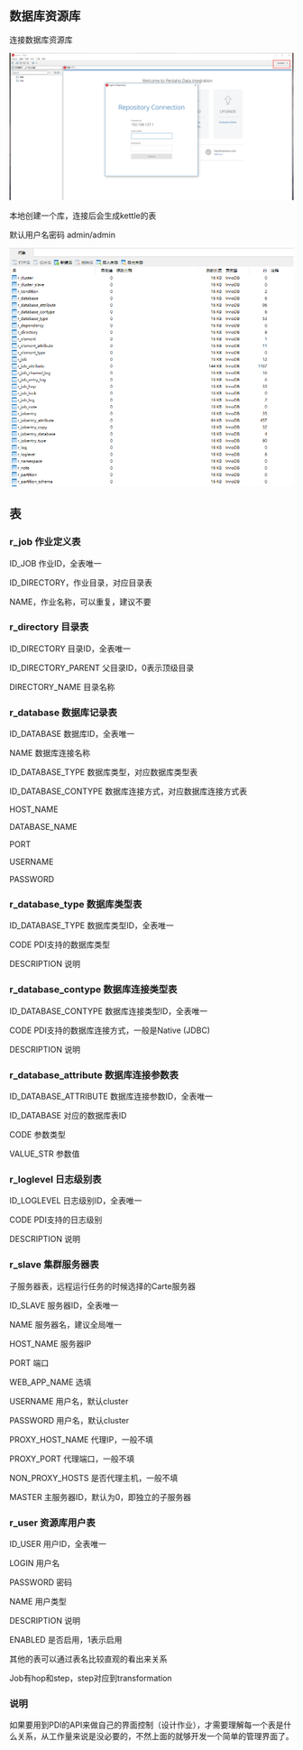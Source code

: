 ## 数据库资源库

连接数据库资源库

![1539143192082](assets/1539143192082.png)

本地创建一个库，连接后会生成kettle的表

默认用户名密码 admin/admin

![1539143290142](assets/1539143290142.png)

## 表

### r_job 作业定义表

ID_JOB 作业ID，全表唯一

ID_DIRECTORY，作业目录，对应目录表

NAME，作业名称，可以重复，建议不要



### r_directory 目录表

ID_DIRECTORY 目录ID，全表唯一

ID_DIRECTORY_PARENT 父目录ID，0表示顶级目录

DIRECTORY_NAME 目录名称



### r_database 数据库记录表

ID_DATABASE 数据库ID，全表唯一

NAME 数据库连接名称

ID_DATABASE_TYPE 数据库类型，对应数据库类型表

ID_DATABASE_CONTYPE 数据库连接方式，对应数据库连接方式表

HOST_NAME

DATABASE_NAME

PORT

USERNAME

PASSWORD



### r_database_type 数据库类型表

ID_DATABASE_TYPE 数据库类型ID，全表唯一

CODE PDI支持的数据库类型

DESCRIPTION 说明



### r_database_contype 数据库连接类型表

ID_DATABASE_CONTYPE 数据库连接类型ID，全表唯一

CODE PDI支持的数据库连接方式，一般是Native (JDBC)

DESCRIPTION 说明



### r_database_attribute 数据库连接参数表

ID_DATABASE_ATTRIBUTE 数据库连接参数ID，全表唯一

ID_DATABASE 对应的数据库表ID

CODE 参数类型

VALUE_STR 参数值



### r_loglevel 日志级别表

ID_LOGLEVEL 日志级别ID，全表唯一

CODE PDI支持的日志级别

DESCRIPTION 说明



### r_slave 集群服务器表

子服务器表，远程运行任务的时候选择的Carte服务器

ID_SLAVE 服务器ID，全表唯一

NAME 服务器名，建议全局唯一

HOST_NAME 服务器IP

PORT 端口

WEB_APP_NAME 选填

USERNAME 用户名，默认cluster

PASSWORD 用户名，默认cluster

PROXY_HOST_NAME 代理IP，一般不填

PROXY_PORT 代理端口，一般不填

NON_PROXY_HOSTS 是否代理主机，一般不填

MASTER 主服务器ID，默认为0，即独立的子服务器



### r_user 资源库用户表

ID_USER 用户ID，全表唯一

LOGIN 用户名

PASSWORD 密码

NAME 用户类型

DESCRIPTION 说明

ENABLED 是否启用，1表示启用



其他的表可以通过表名比较直观的看出来关系

Job有hop和step，step对应到transformation



### 说明

如果要用到PDI的API来做自己的界面控制（设计作业），才需要理解每一个表是什么关系，从工作量来说是没必要的，不然上面的就够开发一个简单的管理界面了。

